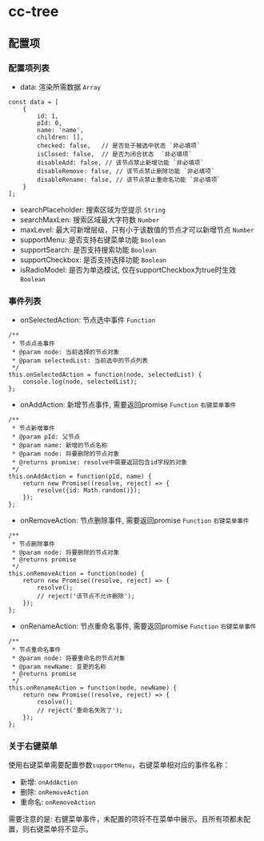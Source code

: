 # cc-tree
## 配置项
### 配置项列表
- data: 渲染所需数据 `Array`
```
const data = [
	{
		id: 1,
		pId: 0,
		name: 'name',
		children: [],
		checked: false,   // 是否处于被选中状态 `非必填项`
		isClosed: false,  // 是否为闭合状态  `非必填项`
		disableAdd: false, // 该节点禁止新增功能 `非必填项`
		disableRemove: false, // 该节点禁止删除功能 `非必填项`
		disableRename: false, // 该节点禁止重命名功能 `非必填项`
	}
];
```
- searchPlaceholder: 搜索区域为空提示 `String`
- searchMaxLen: 搜索区域最大字符数 `Number`
- maxLevel: 最大可新增层级，只有小于该数值的节点才可以新增节点 `Number`
- supportMenu: 是否支持右键菜单功能 `Boolean`
- supportSearch: 是否支持搜索功能 `Boolean`
- supportCheckbox: 是否支持选择功能 `Boolean`
- isRadioModel: 是否为单选模试, 仅在supportCheckbox为true时生效 `Boolean`

### 事件列表

- onSelectedAction: 节点选中事件 `Function` 
```
/**
 * 节点点击事件
 * @param node: 当前选择的节点对象
 * @param selectedList: 当前选中的节点列表
 */
this.onSelectedAction = function(node, selectedList) {
	console.log(node, selectedList);
};
```

- onAddAction: 新增节点事件, 需要返回promise `Function` `右键菜单事件`
```
/**
 * 节点新增事件
 * @param pId: 父节点
 * @param name: 新增的节点名称
 * @param node: 将要删除的节点对象
 * @returns promise: resolve中需要返回包含id字段的对象
 */
this.onAddAction = function(pId, name) {
	return new Promise((resolve, reject) => {
		resolve({id: Math.random()});
	});
};
```

- onRemoveAction: 节点删除事件, 需要返回promise `Function` `右键菜单事件`
```
/**
 * 节点删除事件
 * @param node: 将要删除的节点对象
 * @returns promise
 */
this.onRemoveAction = function(node) {
	return new Promise((resolve, reject) => {
		resolve();
		// reject('该节点不允许删除');
	});
};
```

- onRenameAction: 节点重命名事件, 需要返回promise `Function` `右键菜单事件`
```
/**
 * 节点重命名事件
 * @param node: 将要重命名的节点对象
 * @param newName: 变更的名称
 * @returns promise
 */
this.onRenameAction = function(node, newName) {
	return new Promise((resolve, reject) => {
		resolve();
		// reject('重命名失败了');
	});
};
```



### 关于右键菜单
使用右键菜单需要配置参数`supportMenu`，右键菜单相对应的事件名称：
- 新增: `onAddAction`
- 删除: `onRemoveAction`
- 重命名: `onRemoveAction`

需要注意的是: 右健菜单事件，未配置的项将不在菜单中展示。且所有项都未配置，则右键菜单将不显示。

